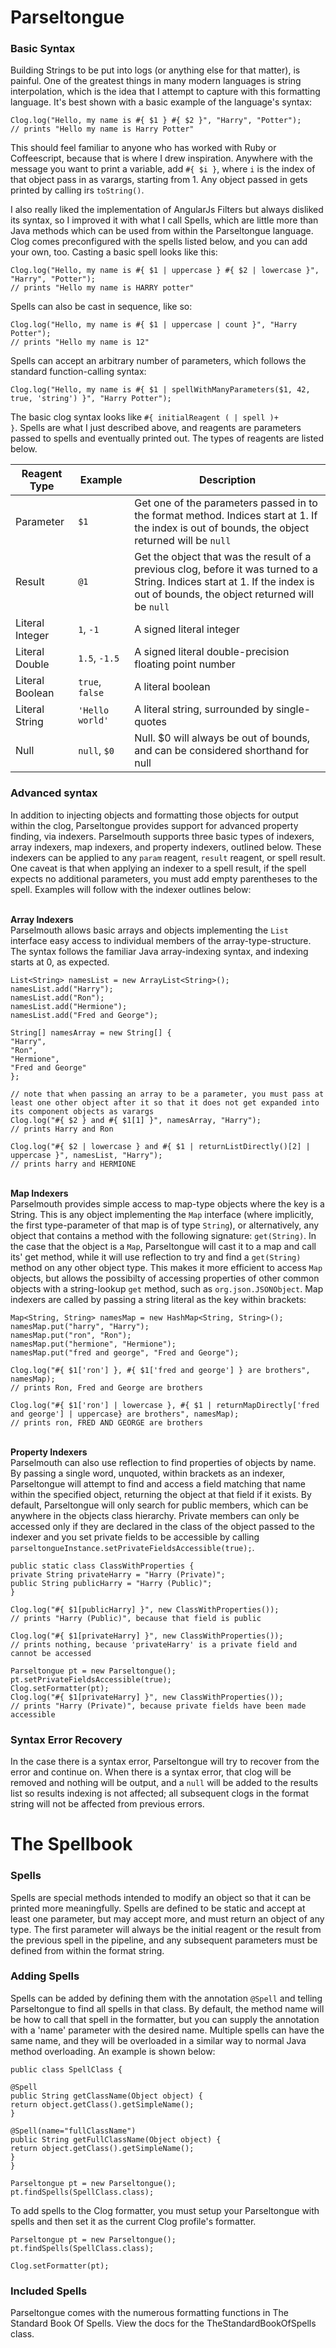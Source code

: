 ---
---

# Parseltongue

### Basic Syntax

Building Strings to be put into logs (or anything else for that matter), is painful. One of the greatest things in many modern languages is string interpolation, which is the idea that I attempt to capture with this formatting language. It's best shown with a basic example of the language's syntax:

    Clog.log("Hello, my name is #{ $1 } #{ $2 }", "Harry", "Potter");
    // prints "Hello my name is Harry Potter"

This should feel familiar to anyone who has worked with Ruby or Coffeescript, because that is where I drew inspiration. Anywhere with the message you want to print a variable, add <code>#{ $i }</code>, where <code>i</code> is the index of that object pass in as varargs, starting from 1. Any object passed in gets printed by calling irs <code>toString()</code>.

I also really liked the implementation of AngularJs Filters but always disliked its syntax, so I improved it with what I call Spells, which are little more than Java methods which can be used from within the Parseltongue language. Clog comes preconfigured with the spells listed below, and you can add your own, too. Casting a basic spell looks like this:

    Clog.log("Hello, my name is #{ $1 | uppercase } #{ $2 | lowercase }", "Harry", "Potter");
    // prints "Hello my name is HARRY potter"

Spells can also be cast in sequence, like so:

    Clog.log("Hello, my name is #{ $1 | uppercase | count }", "Harry Potter");
    // prints "Hello my name is 12"

Spells can accept an arbitrary number of parameters, which follows the standard function-calling syntax:

    Clog.log("Hello, my name is #{ $1 | spellWithManyParameters($1, 42, true, 'string') }", "Harry Potter");

The basic clog syntax looks like <code>#{ initialReagent ( | spell )+ }</code>. Spells are what I just described above, and reagents are parameters passed to spells and eventually printed out. The types of reagents are listed below.


<table class="table table-condensed">
    <thead>
    <tr>
        <th>Reagent Type</th>
        <th>Example</th>
        <th>Description</th>
    </tr>
    </thead>
    <tbody>
    <tr>
        <td>Parameter</td>
        <td><code>$1</code></td>
        <td>Get one of the parameters passed in to the format method. Indices start at 1. If the index is out of bounds, the object returned will be <code>null</code></td>
    </tr>
    <tr>
        <td>Result</td>
        <td><code>@1</code></td>
        <td>Get the object that was the result of a previous clog, before it was turned to a String. Indices start at 1. If the index is out of bounds, the object returned will be <code>null</code></td>
    </tr>
    <tr>
        <td>Literal Integer</td>
        <td><code>1</code>, <code>-1</code></td>
        <td>A signed literal integer</td>
    </tr>
    <tr>
        <td>Literal Double</td>
        <td><code>1.5</code>, <code>-1.5</code></td>
        <td>A signed literal double-precision floating point number</td>
    </tr>
    <tr>
        <td>Literal Boolean</td>
        <td><code>true</code>, <code>false</code></td>
        <td>A literal boolean</td>
    </tr>
    <tr>
        <td>Literal String</td>
        <td><code>'Hello world'</code></td>
        <td>A literal string, surrounded by single-quotes</td>
    </tr>
    <tr>
        <td>Null</td>
        <td><code>null</code>, <code>$0</code></td>
        <td>Null. $0 will always be out of bounds, and can be considered shorthand for null</td>
    </tr>
    </tbody>
</table>

### Advanced syntax

In addition to injecting objects and formatting those objects for output within the clog, Parseltongue provides support for advanced property finding, via indexers. Parselmouth supports three basic types of indexers, array indexers, map indexers, and property indexers, outlined below. These indexers can be applied to any <code>param</code> reagent, <code>result</code> reagent, or spell result. One caveat is that when applying an indexer to a spell result, if the spell expects no additional parameters, you must add empty parentheses to the spell. Examples will follow with the indexer outlines below:

<br><b>Array Indexers</b><br>
Parselmouth allows basic arrays and objects implementing the <code>List</code> interface easy access to individual members of the array-type-structure. The syntax follows the familiar Java array-indexing syntax, and indexing starts at 0, as expected.

    List<String> namesList = new ArrayList<String>();
    namesList.add("Harry");
    namesList.add("Ron");
    namesList.add("Hermione");
    namesList.add("Fred and George");

    String[] namesArray = new String[] {
    "Harry",
    "Ron",
    "Hermione",
    "Fred and George"
    };

    // note that when passing an array to be a parameter, you must pass at least one other object after it so that it does not get expanded into its component objects as varargs
    Clog.log("#{ $2 } and #{ $1[1] }", namesArray, "Harry");
    // prints Harry and Ron

    Clog.log("#{ $2 | lowercase } and #{ $1 | returnListDirectly()[2] | uppercase }", namesList, "Harry");
    // prints harry and HERMIONE

<br><b>Map Indexers</b><br>
Parselmouth provides simple access to map-type objects where the key is a String. This is any object implementing the <code>Map</code> interface (where implicitly, the first type-parameter of that map is of type <code>String</code>), or alternatively, any object that contains a method with the following signature: <code>get(String)</code>. In the case that the object is a <code>Map</code>, Parseltongue will cast it to a map and call its' get method, while it will use reflection to try and find a <code>get(String)</code> method on any other object type. This makes it more efficient to access <code>Map</code> objects, but allows the possibilty of accessing properties of other common objects with a string-lookup <code>get</code> method, such as <code>org.json.JSONObject</code>. Map indexers are called by passing a string literal as the key within brackets:

    Map<String, String> namesMap = new HashMap<String, String>();
    namesMap.put("harry", "Harry");
    namesMap.put("ron", "Ron");
    namesMap.put("hermione", "Hermione");
    namesMap.put("fred and george", "Fred and George");

    Clog.log("#{ $1['ron'] }, #{ $1['fred and george'] } are brothers", namesMap);
    // prints Ron, Fred and George are brothers

    Clog.log("#{ $1['ron'] | lowercase }, #{ $1 | returnMapDirectly['fred and george'] | uppercase} are brothers", namesMap);
    // prints ron, FRED AND GEORGE are brothers

<br><b>Property Indexers</b><br>
Parselmouth can also use reflection to find properties of objects by name. By passing a single word, unquoted, within brackets as an indexer, Parseltongue will attempt to find and access a field matching that name within the specified object, returning the object at that field if it exists. By default, Parseltongue will only search for public members, which can be anywhere in the objects class hierarchy. Private members can only be accessed only if they are declared in the class of the object passed to the indexer and you set private fields to be accessible by calling <code>parseltongueInstance.setPrivateFieldsAccessible(true);</code>.

    public static class ClassWithProperties {
    private String privateHarry = "Harry (Private)";
    public String publicHarry = "Harry (Public)";
    }

    Clog.log("#{ $1[publicHarry] }", new ClassWithProperties());
    // prints "Harry (Public)", because that field is public

    Clog.log("#{ $1[privateHarry] }", new ClassWithProperties());
    // prints nothing, because 'privateHarry' is a private field and cannot be accessed

    Parseltongue pt = new Parseltongue();
    pt.setPrivateFieldsAccessible(true);
    Clog.setFormatter(pt);
    Clog.log("#{ $1[privateHarry] }", new ClassWithProperties());
    // prints "Harry (Private)", because private fields have been made accessible

### Syntax Error Recovery

In the case there is a syntax error, Parseltongue will try to recover from the error and continue on. When there is a syntax error, that clog will be removed and nothing will be output, and a <code>null</code> will be added to the results list so results indexing is not affected; all subsequent clogs in the format string will not be affected from previous errors.

# The Spellbook

### Spells

Spells are special methods intended to modify an object so that it can be printed more meaningfully. Spells are defined to be static and accept at least one parameter, but may accept more, and must return an object of any type. The first parameter will always be the initial reagent or the result from the previous spell in the pipeline, and any subsequent parameters must be defined from within the format string.

### Adding Spells

Spells can be added by defining them with the annotation <code>@Spell</code> and telling Parseltongue to find all spells in that class. By default, the method name will be how to call that spell in the formatter, but you can supply the annotation with a 'name' parameter with the desired name. Multiple spells can have the same name, and they will be overloaded in a similar way to normal Java method overloading. An example is shown below:

    public class SpellClass {

    @Spell
    public String getClassName(Object object) {
    return object.getClass().getSimpleName();
    }

    @Spell(name="fullClassName")
    public String getFullClassName(Object object) {
    return object.getClass().getSimpleName();
    }
    }

    Parseltongue pt = new Parseltongue();
    pt.findSpells(SpellClass.class);

To add spells to the Clog formatter, you must setup your Parseltongue with spells and then set it as the current Clog profile's formatter.

    Parseltongue pt = new Parseltongue();
    pt.findSpells(SpellClass.class);

    Clog.setFormatter(pt);

### Included Spells

Parseltongue comes with the numerous formatting functions in The Standard Book Of Spells. View the docs for the
TheStandardBookOfSpells class.

